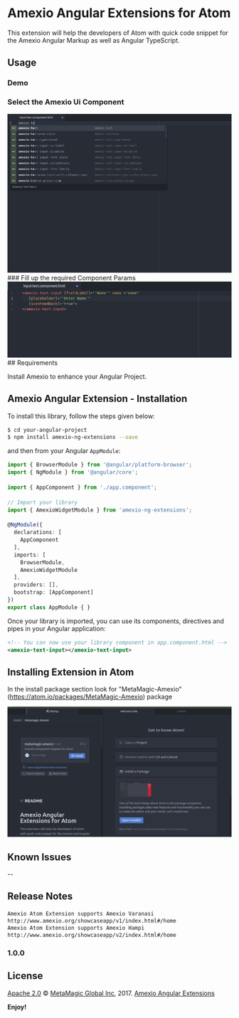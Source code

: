 # Amexio Angular Extensions for Atom

This extension will help the developers of Atom with quick code snippet for the Amexio Angular Markup as well as Angular TypeScript.

## Usage

### Demo

### Select the Amexio Ui Component
<img src="https://github.com/meta-magic/Amexio-Atom-Extension/blob/master/searchComponent.png"/>
### Fill up the required Component Params
<img src ="https://github.com/meta-magic/Amexio-Atom-Extension/blob/master/fillDetails.png"/>
## Requirements

Install Amexio to enhance your Angular Project.

## Amexio Angular Extension - Installation

To install this library, follow the steps given below:

```bash
$ cd your-angular-project
$ npm install amexio-ng-extensions --save
```

and then from your Angular `AppModule`:

```typescript
import { BrowserModule } from '@angular/platform-browser';
import { NgModule } from '@angular/core';

import { AppComponent } from './app.component';

// Import your library
import { AmexioWidgetModule } from 'amexio-ng-extensions';

@NgModule({
  declarations: [
    AppComponent
  ],
  imports: [
    BrowserModule,
    AmexioWidgetModule
  ],
  providers: [],
  bootstrap: [AppComponent]
})
export class AppModule { }
```

Once your library is imported, you can use its components, directives and pipes in your Angular application:

```xml
<!-- You can now use your library component in app.component.html -->
<amexio-text-input></amexio-text-input>
```


## Installing Extension in Atom

In the install package section look for "MetaMagic-Amexio" (https://atom.io/packages/MetaMagic-Amexio) package

<img src ="https://github.com/meta-magic/Amexio-Atom-Extension/blob/master/installPackage.png"/>

## Known Issues

--

## Release Notes
```
Amexio Atom Extension supports Amexio Varanasi http://www.amexio.org/showcaseapp/v1/index.html#/home
Amexio Atom Extension supports Amexio Hampi http://www.amexio.org/showcaseapp/v2/index.html#/home
```
### 1.0.0


## License

[Apache 2.0](http://www.amexio.org/metamagic-showcase/license.html) © [MetaMagic Global Inc](http://www.metamagicglobal.com/), 2017. [Amexio Angular Extensions](http://www.amexio.tech)

**Enjoy!**
